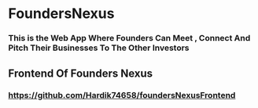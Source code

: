 # FoundersNexus

### This is the Web App Where Founders Can Meet , Connect And Pitch Their Businesses To The Other Investors

## Frontend Of Founders Nexus
### https://github.com/Hardik74658/foundersNexusFrontend
